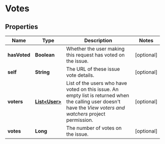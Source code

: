 # Votes

## Properties
Name | Type | Description | Notes
------------ | ------------- | ------------- | -------------
**hasVoted** | **Boolean** | Whether the user making this request has voted on the issue. |  [optional]
**self** | **String** | The URL of these issue vote details. |  [optional]
**voters** | [**List&lt;User&gt;**](User.md) | List of the users who have voted on this issue. An empty list is returned when the calling user doesn&#x27;t have the *View voters and watchers* project permission. |  [optional]
**votes** | **Long** | The number of votes on the issue. |  [optional]
